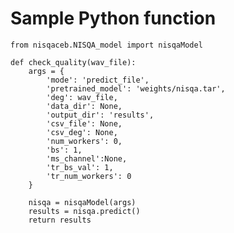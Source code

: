 # Sample Python function
    from nisqaceb.NISQA_model import nisqaModel

    def check_quality(wav_file):
        args = {
            'mode': 'predict_file', 
            'pretrained_model': 'weights/nisqa.tar',
            'deg': wav_file,
            'data_dir': None,
            'output_dir': 'results',
            'csv_file': None,
            'csv_deg': None,
            'num_workers': 0,
            'bs': 1,
            'ms_channel':None,
            'tr_bs_val': 1,
            'tr_num_workers': 0
        }
    
        nisqa = nisqaModel(args)
        results = nisqa.predict()
        return results
